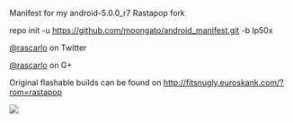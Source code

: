 Manifest for my android-5.0.0_r7 Rastapop fork

repo init -u https://github.com/moongato/android_manifest.git -b lp50x

[@rascarlo](https://twitter.com/rascarlo) on Twitter

[@rascarlo](https://plus.google.com/+CarloDiNuccio/) on G+

Original flashable builds can be found on http://fitsnugly.euroskank.com/?rom=rastapop

<img src="https://raw.github.com/rascarlo/android_manifest/lollipop-ras-mr1/LionOfJudah.png">
